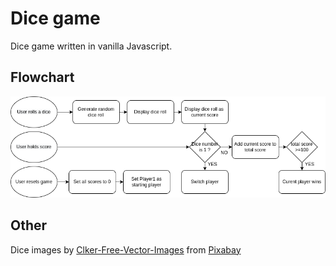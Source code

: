 # Dice game

Dice game written in vanilla Javascript.

## Flowchart

![Flowchart diagram](https://raw.githubusercontent.com/MindaugasJasiunas/dice-game/main/flowchart.png)

## Other

Dice images by [Clker-Free-Vector-Images](https://pixabay.com/users/clker-free-vector-images-3736/?utm_source=link-attribution&utm_medium=referral&utm_campaign=image&utm_content=310336) from [Pixabay](https://pixabay.com/?utm_source=link-attribution&utm_medium=referral&utm_campaign=image&utm_content=310336)
